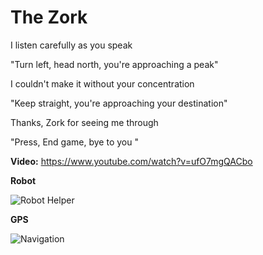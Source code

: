 # The Zork 

I listen carefully as you speak

"Turn left, head north, you're approaching a peak"

I couldn't make it without your concentration

"Keep straight, you're approaching your destination"

Thanks, Zork for seeing me through

"Press, End game, bye to you "

  
 **Video:** https://www.youtube.com/watch?v=ufO7mgQACbo

 **Robot**
 
 ![Robot Helper](https://ae01.alicdn.com/kf/Hdca527c136ff4f7fbf25938712e0be03R/Mini-Robot-Wireless-Bluetooth-Speakers-with-Power-Bank-Support-TF-AUX-Portable-Mp3-Stereo-Music-Player.jpg_350x350.jpg)<br>
 
 **GPS**
 
 ![Navigation](http://www.itfixtech.com/admin_sonika/image/2017-11-22-11-09-01google-maps-ilustracion.jpg)


